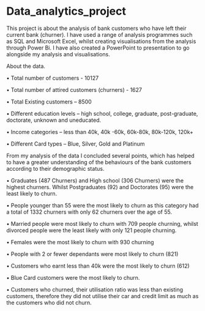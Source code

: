 # Data_analytics_project
This project is about the analysis of bank customers who have left their current bank (churner). I have used a range of analysis programmes such as SQL and Microsoft Excel, whilst creating visualisations from the analysis through Power Bi. I have also created a PowerPoint to presentation to go alongside my analysis and visualisations. 

About the data. 

•	Total number of customers - 10127

•	Total number of attired customers (churners) - 1627

•	Total Existing customers – 8500

•	Different education levels – high school, college, graduate, post-graduate, doctorate, unknown and uneducated.

•	Income categories – less than 40k, 40k -60k, 60k-80k, 80k-120k, 120k+

•	Different Card types – Blue, Silver, Gold and Platinum





   From my analysis of the data I concluded several points, which has helped to have a greater understanding of the behaviours of the bank customers according to their demographic status.

•	Graduates (487 Churners) and High school (306 Churners) were the highest churners. Whilst Postgraduates (92) and Doctorates (95) were the least likely to churn.

•	People younger than 55 were the most likely to churn as this category had a total of 1332 churners with only 62 churners over the age of 55.

•	Married people were most likely to churn with 709 people churning, whilst divorced people were the least likely with only 121 people churning.

•	Females were the most likely to churn with 930 churning

•	People with 2 or fewer dependants were most likely to churn (821)

•	Customers who earnt less than 40k were the most likely to churn (612)

•	Blue Card customers were the most likely to churn.

•	Customers who churned, their utilisation ratio was less than existing customers, therefore they did not utilise their car and credit limit as much as the customers who did not churn.
